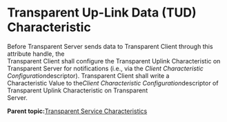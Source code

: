 # Transparent Up-Link Data \(TUD\) Characteristic

Before Transparent Server sends data to Transparent Client through this attribute handle, the<br /> Transparent Client shall configure the Transparent Uplink Characteristic on<br /> Transparent Server for notifications \(i.e., via the *Client Characteristic Configuration*descriptor\). Transparent Client shall write a<br /> Characteristic Value to the*Client Characteristic Configuration*descriptor of Transparent Uplink Characteristic on Transparent<br /> Server.

**Parent topic:**[Transparent Service Characteristics](GUID-77D127AF-C206-49E6-97E0-2202C60ECD5E.md)


